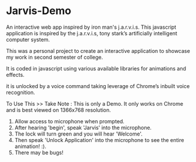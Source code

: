 Jarvis-Demo
===========

An interactive web app inspired by iron man's j.a.r.v.i.s. This javascript application is inspired by the j.a.r.v.i.s,  tony stark’s artificially intelligent computer system.

This was a personal project to create an interactive application to showcase my work in second semester of college.

It is coded in javascript using various available libraries for animations and effects.

it is unlocked by a voice command taking leverage of Chrome’s inbuilt voice recognition.

To Use This >>
Take Note : This is only a Demo. It only works on Chrome and is best viewed on 1366x768 resolution.

1. Allow access to microphone when prompted.
2. After hearing 'begin', speak 'Jarvis' into the microphone.
3. The lock will turn green and you will hear 'Welcome'.
4. Then speak 'Unlock Application' into the microphone to see the entire animation! :).
5. There may be bugs!

